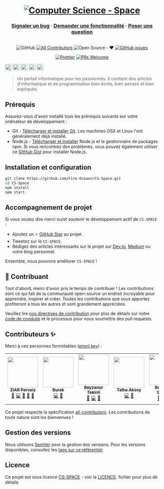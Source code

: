 <h1 align="center">
  <a href="https://cs-space.vercel.app"><img src="../static/img/slash-introducing.png" alt="Computer Science  - Space"></a>
</h1>

<h3 align="center">
  <a href="https://github.com/Fire-Oceann/CS-Space/issues/new?assignees=&labels=bug&template=bug_report.yml&title=">Signaler un bug</a>
  <span> · </span>
  <a href="https://github.com/Fire-Oceann/CS-Space/issues/new?assignees=&labels=feature+request&template=feature_request.yml&title=">Demander une fonctionnalité</a>
  <span> · </span>
  <a href="https://github.com/Fire-Oceann/CS-Space/discussions">Poser une question</a>
</h3>

<div align="center">
<br />
<a herf="../LICENSE"><img alt="GitHub" src="https://img.shields.io/github/license/Fire-Oceann/BB-TR-Kaynak?style=for-the-badge"/></a>
<!-- ALL-CONTRIBUTORS-BADGE:START - Do not remove or modify this section -->
<a href="https://img.shields.io/badge/all_contributors-0-orange.svg?style=for-the-badge"><img alt="All Contributors" src="https://img.shields.io/badge/all_contributors-5-orange.svg?style=for-the-badge"/></a>
<!-- ALL-CONTRIBUTORS-BADGE:END -->
<a herf=".URL_"><img alt="Open Source - ❤️" src="https://img.shields.io/badge/Open_Source-❤️-00d59b?style=for-the-badge"/></a>
<a href="https://github.com/Fire-Oceann/CS-Space/issues"><img alt="GitHub issues" src="https://img.shields.io/github/issues-raw/Fire-Oceann/BB-TR-Kaynak?color=%23F2625A&style=for-the-badge"/></a>

<a href="https://prettier.io/"><img src="https://img.shields.io/badge/code%20style-prettier-%23d971de?style=for-the-badge" alt="Prettier" /></a>
<a href="https://github.com/Fire-Oceann/CS-Space/pulls"><img src="https://img.shields.io/badge/PRs-welcome-brightgreen.svg?style=for-the-badge" alt="PRs Welcome" /></a>

</div>

<kbd>[<img title="Türkçe" alt="Türkçe" src="https://cdn.staticaly.com/gh/hjnilsson/country-flags/master/svg/tr.svg" width="22">](./README-TR.md)</kbd>
<kbd>[<img title="Française" alt="Française" src="https://cdn.staticaly.com/gh/hjnilsson/country-flags/master/svg/fr.svg" width="22">](./README-FR.md)</kbd>
<kbd>[<img title="Deutsch" alt="Deutsch" src="https://cdn.staticaly.com/gh/hjnilsson/country-flags/master/svg/de.svg" width="22">](./README-DE.md)</kbd>
<kbd>[<img title="Русский язык" alt="Русский язык" src="https://cdn.staticaly.com/gh/hjnilsson/country-flags/master/svg/ru.svg" width="22">](./README-RU.md)</kbd>
<kbd>[<img title="Italiano" alt="Italiano" src="https://cdn.staticaly.com/gh/hjnilsson/country-flags/master/svg/it.svg" width="22">](./README-IT.md)</kbd>

> Un portail informatique pour les passionnés. Il contient des articles d'informatique et de programmation bien écrits, bien pensés et bien expliqués.

## Prérequis

Assurez-vous d'avoir installé tous les prérequis suivants sur votre ordinateur de développement :

- Git - [Télécharger et installer Git](https://git-scm.com/downloads). Les machines OSX et Linux l'ont généralement déjà installé.
- Node.js - [Télécharger et installer](https://nodejs.org/en/download/) Node.js et le gestionnaire de packages npm. Si vous rencontrez des problèmes, vous pouvez également utiliser ce [GitHub Gist](https://gist.github.com/isaacs/579814) pour installer Node.js.

## Installation et configuration

 ```bash
 git clone https://github.com/Fire-Oceann/CS-Space.git
cd CS-Space
npm install
npm start
```

## Accompagnement de projet

Si vous voulez dire merci ou/et soutenir le développement actif de `CS-SPACE` :

- Ajoutez un ⭐️ [GitHub Star](https://github.com/Fire-Oceann/CS-Space) au projet.
- Tweetez sur le `CS-SPACE`.
- Rédigez des articles intéressants sur le projet sur [Dev.to](https://dev.to/), [Medium](https://medium.com/) ou votre blog personnel.

Ensemble, nous pouvons améliorer `CS-SPACE` !

## 🤝 Contribuant

Tout d'abord, merci d'avoir pris le temps de contribuer ! Les contributions sont ce qui fait de la communauté open-source un endroit incroyable pour apprendre, inspirer et créer. Toutes les contributions que vous apportez profiteront à tous les autres et sont grandement appréciées.

Veuillez lire [nos directives de contribution](../CONTRIBUTING.md) pour plus de détails sur notre [code de conduite](../CODE_OF_CONDUCT.md) et le processus pour nous soumettre des pull requests.

## Contributeurs ✨

Merci à ces personnes formidables ([emoji key](https://allcontributors.org/docs/en/emoji-key)) :

<!-- ALL-CONTRIBUTORS-LIST:START - Ne pas supprimer ni modifier cette section -->
<!-- plus joli-ignore-start -->
<!-- markdownlint-disable -->

<table>
  <tr>
    <td align="center"><a href="https://github.com/ziarparvaiz"><img src="https://avatars.githubusercontent.com/u/50423368?v=4?s=100" width="100px;" alt=""/><br /><sub><b>ZIAR Parvaiz</b></sub></a><br /><a href="https://github.com/Fire-Oceann/CS-Space/issues?q=author%3Aziarparvaiz" title="Bug reports">🐛</a> <a href="https://github.com/Fire-Oceann/CS-Space/commits?author=ziarparvaiz" title="Code">💻</a> <a href="#design-ziarparvaiz" title="Design">🎨</a> <a href="https://github.com/Fire-Oceann/CS-Space/commits?author=ziarparvaiz" title="Documentation">📖</a> <a href="#ideas-ziarparvaiz" title="Ideas, Planning, & Feedback">🤔</a> </td>
    <td align="center"><a href="https://github.com/Burak-Atak"><img src="https://avatars.githubusercontent.com/u/71793345?v=4?s=100" width="100px;" alt=""/><br /><sub><b>Burak</b></sub></a><br /><a href="https://github.com/Fire-Oceann/CS-Space/commits?author=Burak-Atak" title="Code">💻</a> <a href="https://github.com/Fire-Oceann/CS-Space/commits?author=Burak-Atak" title="Documentation">📖</a></td>
    <td align="center"><a href="https://medium.com/@beyzatekinli"><img src="https://avatars.githubusercontent.com/u/64313175?v=4?s=100" width="100px;" alt=""/><br /><sub><b>Beyzanur Tekinli</b></sub></a><br /><a href="#blog-b-tekinli" title="Blogposts">📝</a> <a href="https://github.com/Fire-Oceann/CS-Space/commits?author=b-tekinli" title="Code">💻</a> <a href="https://github.com/Fire-Oceann/CS-Space/commits?author=b-tekinli" title="Documentation">📖</a></td>
    <td align="center"><a href="https://github.com/TalhaAksoy"><img src="https://avatars.githubusercontent.com/u/56833887?v=4?s=100" width="100px;" alt=""/><br /><sub><b>Talha Aksoy</b></sub></a><br /><a href="https://github.com/Fire-Oceann/CS-Space/commits?author=TalhaAksoy" title="Code">💻</a> <a href="https://github.com/Fire-Oceann/CS-Space/commits?author=TalhaAksoy" title="Documentation">📖</a></td>
    <td align="center"><a href="https://github.com/beyzanur-seyhan"><img src="https://avatars.githubusercontent.com/u/80166639?v=4?s=100" width="100px;" alt=""/><br /><sub><b>Beyzanur Seyhan</b></sub></a><br /><a href="#blog-beyzanur-seyhan" title="Blogposts">📝</a> <a href="https://github.com/Fire-Oceann/CS-Space/commits?author=beyzanur-seyhan" title="Code">💻</a> <a href="https://github.com/Fire-Oceann/CS-Space/commits?author=beyzanur-seyhan" title="Documentation">📖</a></td>
  </tr>
</table>

<!-- markdownlint-restore -->
<!-- plus joli-ignore-end -->

<!-- LISTE-TOUS-CONTRIBUTEURS : FIN -->

Ce projet respecte la spécification [all-contributors](https://github.com/all-contributors/all-contributors). Les contributions de toute nature sont les bienvenues !

## Gestion des versions

Nous utilisons [SemVer](https://semver.org/) pour la gestion des versions. Pour les versions disponibles, consultez les [tags sur ce référentiel](https://github.com/Fire-Oceann/CS-Space/tags).

## Licence

Ce projet est sous licence [CS-SPACE](https://github.com/Fire-Oceann/CS-Space) - voir la [LICENCE](../LICENSE). fichier pour plus de détails
